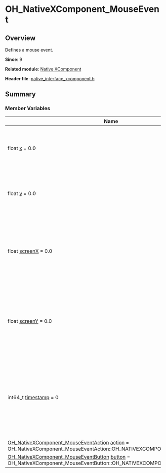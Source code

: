 # OH_NativeXComponent_MouseEvent


## Overview

Defines a mouse event.

**Since**: 9

**Related module**: [Native XComponent](_o_h___native_x_component.md)

**Header file**: [native_interface_xcomponent.h](native__interface__xcomponent_8h.md)

## Summary


### Member Variables

| Name| Description| 
| -------- | -------- |
| float [x](_o_h___native_x_component.md#x-34) = 0.0 |  X coordinate of the clicked point relative to the upper left corner of the component.| 
| float [y](_o_h___native_x_component.md#y-34) = 0.0|  Y-coordinate of the clicked point relative to the upper left corner of the component.| 
| float [screenX](_o_h___native_x_component.md#screenx-34) = 0.0|  X coordinate of the clicked point relative to the upper left corner of the application screen where the XComponent is located.| 
| float [screenY](_o_h___native_x_component.md#screeny-34) = 0.0|  Y coordinate of the clicked point relative to the upper left corner of the application screen where the XComponent is located.| 
| int64_t [timestamp](_o_h___native_x_component.md#timestamp) = 0|  Timestamp of the mouse event. It is interval between the time when the event is triggered and the time when the system starts, in nanoseconds.| 
| [OH_NativeXComponent_MouseEventAction](_o_h___native_x_component.md#oh_nativexcomponent_mouseeventaction) [action](_o_h___native_x_component.md#action) = OH_NativeXComponent_MouseEventAction::OH_NATIVEXCOMPONENT_MOUSE_NONE|  Action of the mouse event.| 
| [OH_NativeXComponent_MouseEventButton](_o_h___native_x_component.md#oh_nativexcomponent_mouseeventbutton) [button](_o_h___native_x_component.md#button) = OH_NativeXComponent_MouseEventButton::OH_NATIVEXCOMPONENT_NONE_BUTTON|  Button of the mouse event.| 
